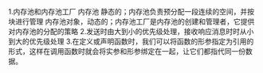 1.内存池和内存池工厂
内存池 静态的；内存池负责预分配一段连续的空间，并按块进行管理
内存池对象，动态的；内存池工厂是内存池的创建和管理者，它提供对内存池的分配的策略 2.发送时由大到小的优先级处理，接收响应消息时时从小到大的优先级处理 3.在定义或声明函数时，我们可以将函数的形参指定为引用的形式，这样在调用函数时就会将实参和形参绑定在一起，让它们都指代同一份数据。
